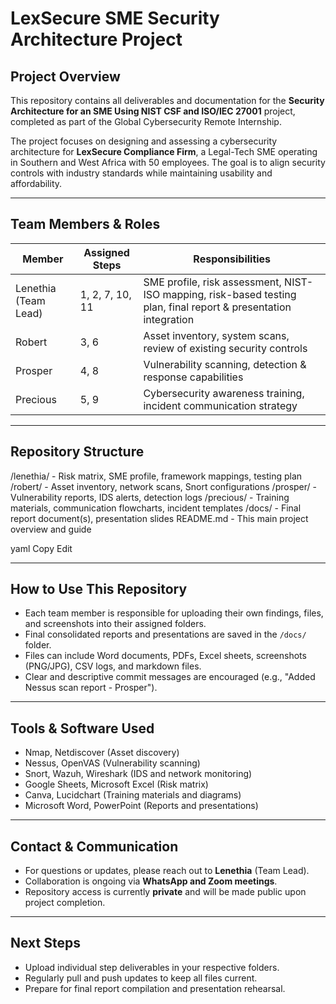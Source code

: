 # LexSecure SME Security Architecture Project

## Project Overview

This repository contains all deliverables and documentation for the **Security Architecture for an SME Using NIST CSF and ISO/IEC 27001** project, completed as part of the Global Cybersecurity Remote Internship.

The project focuses on designing and assessing a cybersecurity architecture for **LexSecure Compliance Firm**, a Legal-Tech SME operating in Southern and West Africa with 50 employees. The goal is to align security controls with industry standards while maintaining usability and affordability.

---

## Team Members & Roles

| Member              | Assigned Steps           | Responsibilities                                                                                   |
|---------------------|-------------------------|--------------------------------------------------------------------------------------------------|
| Lenethia (Team Lead)| 1, 2, 7, 10, 11         | SME profile, risk assessment, NIST-ISO mapping, risk-based testing plan, final report & presentation integration |
| Robert              | 3, 6                    | Asset inventory, system scans, review of existing security controls                               |
| Prosper             | 4, 8                    | Vulnerability scanning, detection & response capabilities                                        |
| Precious            | 5, 9                    | Cybersecurity awareness training, incident communication strategy                                |

---

## Repository Structure

/lenethia/ - Risk matrix, SME profile, framework mappings, testing plan
/robert/ - Asset inventory, network scans, Snort configurations
/prosper/ - Vulnerability reports, IDS alerts, detection logs
/precious/ - Training materials, communication flowcharts, incident templates
/docs/ - Final report document(s), presentation slides
README.md - This main project overview and guide

yaml
Copy
Edit

---

## How to Use This Repository

- Each team member is responsible for uploading their own findings, files, and screenshots into their assigned folders.
- Final consolidated reports and presentations are saved in the `/docs/` folder.
- Files can include Word documents, PDFs, Excel sheets, screenshots (PNG/JPG), CSV logs, and markdown files.
- Clear and descriptive commit messages are encouraged (e.g., "Added Nessus scan report - Prosper").

---

## Tools & Software Used

- Nmap, Netdiscover (Asset discovery)
- Nessus, OpenVAS (Vulnerability scanning)
- Snort, Wazuh, Wireshark (IDS and network monitoring)
- Google Sheets, Microsoft Excel (Risk matrix)
- Canva, Lucidchart (Training materials and diagrams)
- Microsoft Word, PowerPoint (Reports and presentations)

---

## Contact & Communication

- For questions or updates, please reach out to **Lenethia** (Team Lead).  
- Collaboration is ongoing via **WhatsApp and Zoom meetings**.  
- Repository access is currently **private** and will be made public upon project completion.

---

## Next Steps

- Upload individual step deliverables in your respective folders.
- Regularly pull and push updates to keep all files current.
- Prepare for final report compilation and presentation rehearsal.
